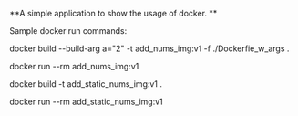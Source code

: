 **A simple application to show the usage of docker. **

Sample docker run commands:


docker build --build-arg a="2" -t add_nums_img:v1 -f ./Dockerfie_w_args .

docker run --rm add_nums_img:v1  

docker build -t add_static_nums_img:v1 . 

docker run --rm add_static_nums_img:v1
